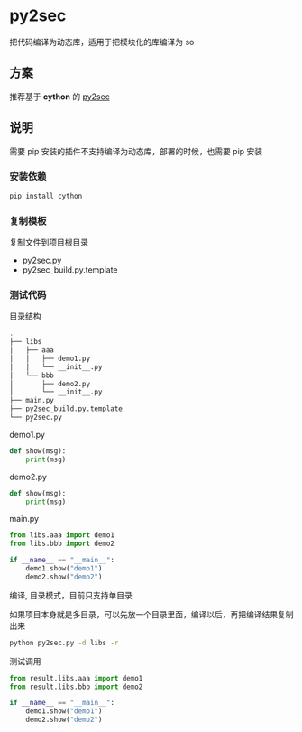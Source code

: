 # py2sec

把代码编译为动态库，适用于把模块化的库编译为 so

## 方案

推荐基于 **cython** 的 [py2sec](https://github.com/cckuailong/py2sec)

## 说明

需要 pip 安装的插件不支持编译为动态库，部署的时候，也需要 pip 安装

### 安装依赖

```sh
pip install cython
```

### 复制模板

复制文件到项目根目录

- py2sec.py
- py2sec_build.py.template

### 测试代码

目录结构

```sh
.
├── libs
│   ├── aaa
│   │   ├── demo1.py
│   │   └── __init__.py
│   └── bbb
│       ├── demo2.py
│       └── __init__.py
├── main.py
├── py2sec_build.py.template
└── py2sec.py
```

demo1.py

```python
def show(msg):
    print(msg)
```

demo2.py

```python
def show(msg):
    print(msg)
```

main.py

```python
from libs.aaa import demo1
from libs.bbb import demo2

if __name__ == "__main__":
    demo1.show("demo1")
    demo2.show("demo2")
```

编译, 目录模式，目前只支持单目录

如果项目本身就是多目录，可以先放一个目录里面，编译以后，再把编译结果复制出来

```sh
python py2sec.py -d libs -r
```

测试调用

```python
from result.libs.aaa import demo1
from result.libs.bbb import demo2

if __name__ == "__main__":
    demo1.show("demo1")
    demo2.show("demo2")
```
